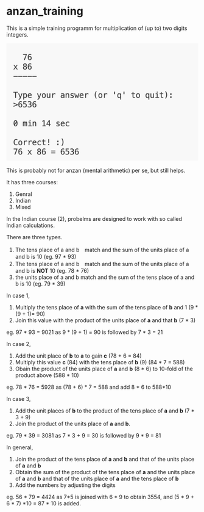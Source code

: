 # anzan_training

This is a simple training programm for multiplication of (up to) two digits integers.

[]()
<img src="Screenshot 2023-10-30 at 09.48.26.png" alt="screenshot" title="サンプル">

This is probably not for anzan (mental arithmetic) per se, but still helps.

It has three courses:

1. Genral
2. Indian
3. Mixed

In the Indian course (2), probelms are designed to work with so called Indian calculations.

There are three types.
1. The tens place of a and b　match and the sum of the units place of a and b is 10 (eg. 97 * 93)
2. The tens place of a and b　match and the sum of the units place of a and b is **NOT** 10 (eg. 78 * 76)
3. the units place of a and b match and the sum of the tens place of a and b is 10 (eg. 79 * 39)

In case 1,
1. Multiply the tens place of **a** with the sum of the tens place of **b** and 1 (9 * (9 + 1)= 90)
2. Join this value with the product of the units place of **a** and that **b** (7 * 3)

eg. 97 * 93 = 9021 as 9 * (9 + 1) = 90 is followed by 7 * 3 = 21

In case 2, 
1. Add the unit place of **b** to **a** to gain **c** (78 + 6 = 84) 
2. Multiply this value **c** (84) with the tens place of **b** (9) (84 * 7 = 588)
3. Obain the product of the units place of **a** and **b** (8 * 6) to 10-fold of the product above (588 * 10)

eg. 78 * 76 = 5928 as (78 + 6) * 7 = 588 and add 8 * 6 to 588*10


In case 3, 
1. Add the unit places of **b** to the product of the tens place of **a** and **b** (7 * 3 + 9)
2. Join the product of the units place of **a** and **b**.

eg. 79 * 39 = 3081 as 7 * 3 + 9 = 30 is followed by 9 * 9 = 81


In general,
1. Join the product of the tens place of **a** and **b** and that of the units place of **a** and **b**
2. Obtain the sum of the product of the tens place of **a** and the units place of **a** and **b**
 and that of the units place of **a** and the tens place of **b**
3. Add the numbers by adjusting the digits

eg. 56 * 79 = 4424 as 7*5 is joined with 6 * 9 to obtain 3554, and (5 * 9 + 6 * 7) *10 = 87 * 10 is added.





